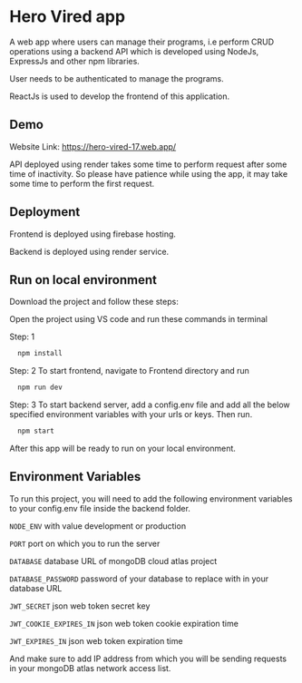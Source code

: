 
# Hero Vired app

A web app where users can manage their programs, i.e perform CRUD operations using a backend API which is developed using NodeJs, ExpressJs and other npm libraries.

User needs to be authenticated to manage the programs.

ReactJs is used to develop the frontend of this application.


## Demo

Website Link: https://hero-vired-17.web.app/

API deployed using render takes some time to perform request after some time of inactivity. So please have patience while using the app, it may take some time to perform the first request.


## Deployment

Frontend is deployed using firebase hosting.

Backend is deployed using render service.


## Run on local environment

Download the project and follow these steps:

Open the project using VS code and run these commands in terminal

Step: 1
```bash
  npm install
```
Step: 2 To start frontend, navigate to Frontend directory and run
```bash
  npm run dev
```
Step: 3 To start backend server, add a config.env file and add all the below specified environment variables with your urls or keys. Then run.

```bash
  npm start
```
After this app will be ready to run on your local environment.
## Environment Variables

To run this project, you will need to add the following environment variables to your config.env file inside the backend folder.

`NODE_ENV` with value development or production

`PORT` port on which you to run the server

`DATABASE` database URL of mongoDB cloud atlas project

`DATABASE_PASSWORD` password of your database to replace with <password> in your database URL

`JWT_SECRET` json web token secret key

`JWT_COOKIE_EXPIRES_IN` json web token cookie expiration time

`JWT_EXPIRES_IN` json web token expiration time

And make sure to add IP address from which you will be sending requests in your mongoDB atlas network access list.

